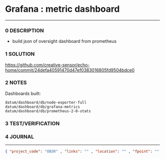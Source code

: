 # Grafana : metric dashboard
--------------------------------
### 0 DESCRIPTION

- build json of oversight dashboard from prometheus

### 1 SOLUTION

https://github.com/creative-sensor/echo-home/commit/24defa40591470d47ef0383016805fd9504bdce0

### 2 NOTES

Dashboards built:
```
datum/dashboard/db/node-exporter-full
datum/dashboard/db/grafana-metrics
datum/dashboard/db/prometheus-2-0-stats
```

### 3 TEST/VERIFICATION


### 4 JOURNAL



--------------------------------
```json
{ "project_code": "OBSR" , "links": "" , "location": "" , "fpoint": "" }
```
